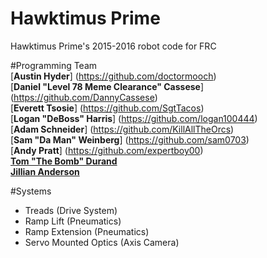 # Hawktimus Prime 		
Hawktimus Prime's 2015-2016 robot code for FRC
 
#Programming Team		
[**Austin Hyder**] (https://github.com/doctormooch)		
[**Daniel "Level 78 Meme Clearance" Cassese**] (https://github.com/DannyCassese)		
[**Everett Tsosie**] (https://github.com/SgtTacos)		
[**Logan "DeBoss" Harris**] (https://github.com/logan100444)		
[**Adam Schneider**] (https://github.com/KillAllTheOrcs)		
[**Sam "Da Man" Weinberg**] (https://github.com/sam0703)		
[**Andy Pratt**] (https://github.com/expertboy00)		
[**Tom "The Bomb" Durand**](https://github.com/DurandThomas)  
[**Jillian Anderson**](https://github.com/galaxygaleas)
 
#Systems		
- Treads (Drive System)		
- Ramp Lift (Pneumatics)
- Ramp Extension (Pneumatics) 
- Servo Mounted Optics (Axis Camera)
